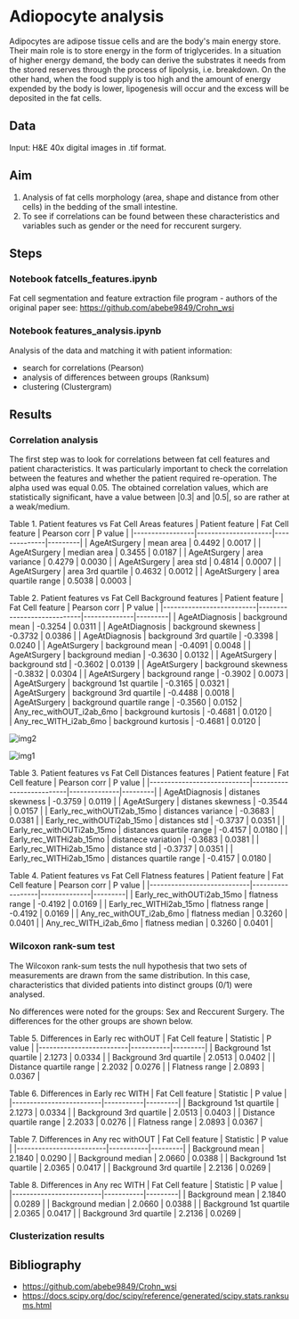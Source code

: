 # Adiopocyte analysis

Adipocytes are adipose tissue cells and are the body's main energy store. Their main role is to store energy in the form of triglycerides. In a situation of higher energy demand, the body can derive the substrates it needs from the stored reserves through the process of lipolysis, i.e. breakdown. On the other hand, when the food supply is too high and the amount of energy expended by the body is lower, lipogenesis will occur and the excess will be deposited in the fat cells.  

## Data 
Input: H&E 40x digital images in .tif format.

## Aim 

1. Analysis of fat cells morphology (area, shape and distance from other cells) in the bedding of the small intestine. 
2. To see if correlations can be found between these characteristics and variables such as gender or the need for reccurent surgery.

## Steps

### Notebook fatcells_features.ipynb
Fat cell segmentation and feature extraction file program - authors of the original paper see: https://github.com/abebe9849/Crohn_wsi

### Notebook features_analysis.ipynb
Analysis of the data and matching it with patient information:
- search for correlations (Pearson)
- analysis of differences between groups (Ranksum)
- clustering (Clustergram)

## Results
### Correlation analysis
The first step was to look for correlations between fat cell features and patient characteristics. It was particularly important to check the correlation between the features and whether the patient required re-operation. The alpha used was equal 0.05. The obtained correlation values, which are statistically significant, have a value between |0.3| and |0.5|, so are rather at a weak/medium.

Table 1. Patient features vs Fat Cell Areas features 
| Patient feature | Fat Cell feature    | Pearson corr | P value |
|-----------------|---------------------|--------------|---------|
| AgeAtSurgery    | mean area           | 0.4492       | 0.0017  |
| AgeAtSurgery    | median area         | 0.3455       | 0.0187  |
| AgeAtSurgery    | area variance       | 0.4279       | 0.0030  |
| AgeAtSurgery    | area std            | 0.4814       | 0.0007  |
| AgeAtSurgery    | area 3rd quartile   | 0.4632       | 0.0012  |
| AgeAtSurgery    | area quartile range | 0.5038       | 0.0003  |



Table 2. Patient features vs Fat Cell Background features 
|          Patient feature | Fat Cell feature           | Pearson corr | P value |
|--------------------------|----------------------------|--------------|---------|
|           AgeAtDiagnosis |  background mean           |     -0.3254  |  0.0311 | 
|           AgeAtDiagnosis |  background skewness       |      -0.3732 |  0.0386 | 
|           AgeAtDiagnosis |  background 3rd quartile   |      -0.3398 |  0.0240 | 
|             AgeAtSurgery |  background mean           |      -0.4091 |  0.0048 |
|             AgeAtSurgery |  background median         |      -0.3630 |  0.0132 |
|             AgeAtSurgery |  background std            |      -0.3602 |  0.0139 |
|             AgeAtSurgery |  background skewness       |      -0.3832 |  0.0304 |
|             AgeAtSurgery |  background range          |      -0.3902 |  0.0073 |   
|             AgeAtSurgery |  background 1st quartile   |      -0.3165 |  0.0321 |   
|             AgeAtSurgery |  background 3rd quartile   |      -0.4488 |  0.0018 |   
|             AgeAtSurgery |  background quartile range |      -0.3560 |  0.0152 |   
| Any_rec_withOUT_i2ab_6mo |  background kurtosis       |      -0.4681 |  0.0120 |   
|    Any_rec_WITH_i2ab_6mo |  background kurtosis       |      -0.4681 |  0.0120 |   

![img2](https://github.com/annasli378/Fat-Cells-Morphology/blob/main/img2.png)

![img1](https://github.com/annasli378/Fat-Cells-Morphology/blob/main/img1.png)


Table 3. Patient features vs Fat Cell Distances features 
| Patient feature            | Fat Cell feature         | Pearson corr | P value |
|----------------------------|--------------------------|--------------|---------|
|             AgeAtDiagnosis |        distanes skewness |      -0.3759 |  0.0119 |
|               AgeAtSurgery |        distanes skewness |      -0.3544 |  0.0157 |
| Early_rec_withOUTi2ab_15mo |       distances variance |      -0.3683 |  0.0381 |
| Early_rec_withOUTi2ab_15mo |            distances std |      -0.3737 |  0.0351 |
| Early_rec_withOUTi2ab_15mo | distances quartile range |      -0.4157 |  0.0180 |
|    Early_rec_WITHi2ab_15mo |      distanece variation |      -0.3683 |  0.0381 |
|    Early_rec_WITHi2ab_15mo |             distance std |      -0.3737 |  0.0351 |
|    Early_rec_WITHi2ab_15mo | distances quartile range |      -0.4157 |  0.0180 |

Table 4. Patient features vs Fat Cell Flatness features 
| Patient feature            | Fat Cell feature | Pearson corr | P value |
|----------------------------|------------------|--------------|---------|
| Early_rec_withOUTi2ab_15mo |   flatness range |      -0.4192 |  0.0169 |
|    Early_rec_WITHi2ab_15mo |   flatness range |      -0.4192 |  0.0169 |
|   Any_rec_withOUT_i2ab_6mo |  flatness median |       0.3260 |  0.0401 |
|      Any_rec_WITH_i2ab_6mo |  flatness median |       0.3260 |  0.0401 |

### Wilcoxon rank-sum test
The Wilcoxon rank-sum tests the null hypothesis that two sets of measurements are drawn from the same distribution. In this case, characteristics that divided patients into distinct groups (0/1) were analysed.

No differences were noted for the groups: Sex and Reccurent Surgery. The differences for the other groups are shown below.

Table 5. Differences in Early rec withOUT
| Fat Cell feature        | Statistic | P value |
|-------------------------|-----------|---------|
| Background 1st quartile |    2.1273 |  0.0334 |
| Background 3rd quartile |    2.0513 |  0.0402 |
| Distance quartile range |    2.2032 |  0.0276 |
|          Flatness range |    2.0893 |  0.0367 |

Table 6. Differences in Early rec WITH
| Fat Cell feature        | Statistic | P value |
|-------------------------|-----------|---------|
| Background 1st quartile |    2.1273 |  0.0334 |
| Background 3rd quartile |    2.0513 |  0.0403 |
| Distance quartile range |    2.2033 |  0.0276 |
|          Flatness range |    2.0893 |  0.0367 |

Table 7. Differences in Any rec withOUT
| Fat Cell feature        | Statistic | P value |
|-------------------------|-----------|---------|
|         Background mean |    2.1840 |  0.0290 |
|       Background median |    2.0660 |  0.0388 |
| Background 1st quartile |    2.0365 |  0.0417 |
| Background 3rd quartile |    2.2136 |  0.0269 |

Table 8. Differences in Any rec WITH
| Fat Cell feature        | Statistic | P value |
|-------------------------|-----------|---------|
|         Background mean |    2.1840 |  0.0289 |
|       Background median |    2.0660 |  0.0388 |
| Background 1st quartile |    2.0365 |  0.0417 |
| Background 3rd quartile |    2.2136 |  0.0269 |

### Clusterization results



## Bibliography
 - https://github.com/abebe9849/Crohn_wsi
 - https://docs.scipy.org/doc/scipy/reference/generated/scipy.stats.ranksums.html
